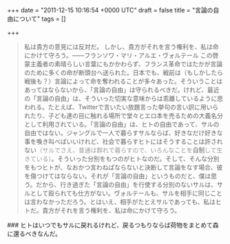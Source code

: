 
+++
date = "2011-12-15 10:16:54 +0000 UTC"
draft = false
title = "言論の自由について"
tags = []

+++
>私は貴方の意見には反対だ。 しかし、貴方がそれを言う権利を、私は命にかけて守ろう。――フランソワ・マリ・アルエ・ヴォルテール
この啓蒙主義者の素晴らしい言葉にもかかわらず、フランス革命ではたかが言論のために多くの命が断頭台へ送られた。日本でも、戦前は（もしかしたら戦後も？）言論によって命を奪われることが多々あった。そういうことはあってはならないから、「言論の自由」は守られるべきだ。けれど、最近の「言論の自由」は、そういった切実な意味からは乖離しているように思われる。たとえば、Twitterで言いたい放題言った挙句の言い訳に用いられたり、子ども達の目に触れる場所で堂々とエロ本を売るための大義名分として利用されている。「言論の自由」は、ヒトの自由であって、サルの自由ではない。ジャングルで一人で暮らすサルならば、好きなだけ好きな事を喚き叫べばいいけれど、社会で暮らすヒトにはそうすることは許されない<span style="color: #999999">（サルでさえ、普通は群れで暮らすので、いろんなことを**自制**して生きている）</span>。そういった分別をもつのがヒトなのだ。そして、そんな分別をもつヒトが、なおかつ言わねばならないと決断して言論をなす場合、彼を傷つけてはならない。それが「言論の自由」というものだと、僕は思う。だから、行き過ぎた「言論の自由」を行使する分別のないサルは、サルとして殴られても仕方がない。ヴォルテールも、サルを相手に同じことは言わなかっただろう。とはいえ、相手がたとえサルであっても、私はヒトだ。貴方がそれを言う権利を、私は命にかけて守ろう。

<div class="section">
    ### 
    ヒトはいつでもサルに戻れるけれど、戻るつもりならば荷物をまとめて森に還るべきなんだ。

</div>

